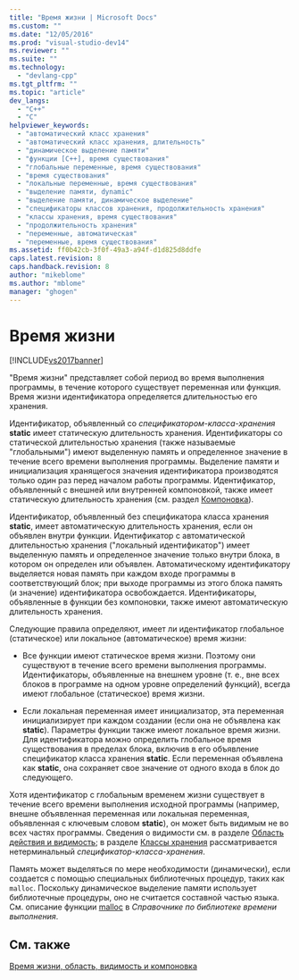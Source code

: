 ```yaml
---
title: "Время жизни | Microsoft Docs"
ms.custom: ""
ms.date: "12/05/2016"
ms.prod: "visual-studio-dev14"
ms.reviewer: ""
ms.suite: ""
ms.technology: 
  - "devlang-cpp"
ms.tgt_pltfrm: ""
ms.topic: "article"
dev_langs: 
  - "C++"
  - "C"
helpviewer_keywords: 
  - "автоматический класс хранения"
  - "автоматический класс хранения, длительность"
  - "динамическое выделение памяти"
  - "функции [C++], время существования"
  - "глобальные переменные, время существования"
  - "время существования"
  - "локальные переменные, время существования"
  - "выделение памяти, dynamic"
  - "выделение памяти, динамическое выделение"
  - "спецификаторы классов хранения, продолжительность хранения"
  - "классы хранения, время существования"
  - "продолжительность хранения"
  - "переменные, автоматическая"
  - "переменные, время существования"
ms.assetid: ff0b42cb-3f0f-49a3-a94f-d1d825d8ddfe
caps.latest.revision: 8
caps.handback.revision: 8
author: "mikeblome"
ms.author: "mblome"
manager: "ghogen"
---
```

# Время жизни
[!INCLUDE[vs2017banner](../assembler/inline/includes/vs2017banner.md)]

"Время жизни" представляет собой период во время выполнения программы, в течение которого существует переменная или функция.  Время жизни идентификатора определяется длительностью его хранения.  
  
 Идентификатор, объявленный со *спецификатором\-класса\-хранения* **static** имеет статическую длительность хранения.  Идентификаторы со статической длительностью хранения \(также называемые "глобальными"\) имеют выделенную память и определенное значение в течение всего времени выполнения программы.  Выделение памяти и инициализация хранящегося значения идентификатора производятся только один раз перед началом работы программы.  Идентификатор, объявленный с внешней или внутренней компоновкой, также имеет статическую длительность хранения \(см. раздел [Компоновка](../c-language/linkage.md)\).  
  
 Идентификатор, объявленный без спецификатора класса хранения **static**, имеет автоматическую длительность хранения, если он объявлен внутри функции.  Идентификатор с автоматической длительностью хранения \("локальный идентификатор"\) имеет выделенную память и определенное значение только внутри блока, в котором он определен или объявлен.  Автоматическому идентификатору выделяется новая память при каждом входе программы в соответствующий блок; при выходе программы из этого блока память \(и значение\) идентификатора освобождается.  Идентификаторы, объявленные в функции без компоновки, также имеют автоматическую длительность хранения.  
  
 Следующие правила определяют, имеет ли идентификатор глобальное \(статическое\) или локальное \(автоматическое\) время жизни:  
  
-   Все функции имеют статическое время жизни.  Поэтому они существуют в течение всего времени выполнения программы.  Идентификаторы, объявленные на внешнем уровне \(т. е., вне всех блоков в программе на одном уровне определений функций\), всегда имеют глобальное \(статическое\) время жизни.  
  
-   Если локальная переменная имеет инициализатор, эта переменная инициализирует при каждом создании \(если она не объявлена как **static**\).  Параметры функции также имеют локальное время жизни.  Для идентификатора можно определить глобальное время существования в пределах блока, включив в его объявление спецификатор класса хранения **static**.  Если переменная объявлена как **static**, она сохраняет свое значение от одного входа в блок до следующего.  
  
 Хотя идентификатор с глобальным временем жизни существует в течение всего времени выполнения исходной программы \(например, внешне объявленная переменная или локальная переменная, объявленная с ключевым словом **static**\), он может быть видимым не во всех частях программы.  Сведения о видимости см. в разделе [Область действия и видимость](../c-language/scope-and-visibility.md); в разделе [Классы хранения](../c-language/c-storage-classes.md) рассматривается нетерминальный *спецификатор\-класса\-хранения*.  
  
 Память может выделяться по мере необходимости \(динамически\), если создается с помощью специальных библиотечных процедур, таких как `malloc`.  Поскольку динамическое выделение памяти использует библиотечные процедуры, оно не считается составной частью языка.  См. описание функции [malloc](../c-runtime-library/reference/malloc.md) в *Справочнике по библиотеке времени выполнения*.  
  
## См. также  
 [Время жизни, область, видимость и компоновка](../Topic/Lifetime,%20Scope,%20Visibility,%20and%20Linkage.md)